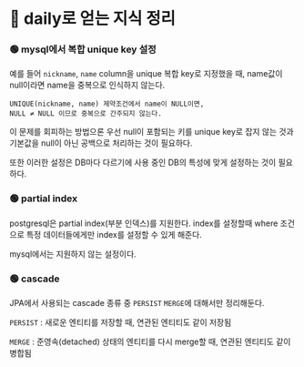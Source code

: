 # 🔴 daily로 얻는 지식 정리

### 🟢 mysql에서 복합 unique key 설정

예를 들어 `nickname`, `name` column을 unique 복합 key로 지정했을 때, name값이 null이라면 name을 중복으로 인식하지 않는다.

```text
UNIQUE(nickname, name) 제약조건에서 name이 NULL이면,
NULL ≠ NULL 이므로 중복으로 간주되지 않는다.
```

이 문제를 회피하는 방법으론 우선 null이 포함되는 키를 unique key로 잡지 않는 것과 기본값을 null이 아닌 공백으로 처리하는 것이 필요하다.

또한 이러한 설정은 DB마다 다르기에 사용 중인 DB의 특성에 맞게 설정하는 것이 필요하다.


### 🟢 partial index

postgresql은 partial index(부분 인덱스)를 지원한다. index를 설정할때 where 조건으로 특정 데이터들에게만 index를 설정할 수 있게 해준다.

mysql에서는 지원하지 않는 설정이다.

### 🟢 cascade

JPA에서 사용되는 cascade 종류 중 `PERSIST` `MERGE`에 대해서만 정리해둔다.

`PERSIST` : 새로운 엔티티를 저장할 때, 연관된 엔티티도 같이 저장됨

`MERGE` : 준영속(detached) 상태의 엔티티를 다시 merge할 때, 연관된 엔티티도 같이 병합됨
